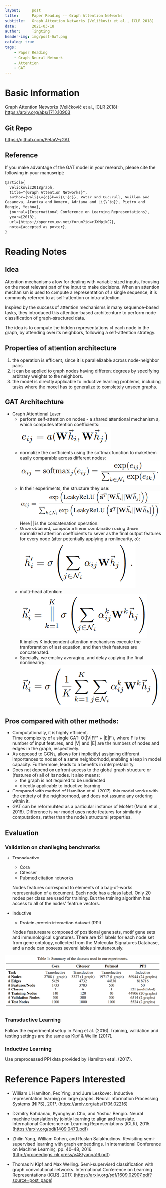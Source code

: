 ```yaml
---
layout:     post
title:      Paper Reading -- Graph Attention Networks
subtitle:   Graph Attention Networks (Veličković et al., ICLR 2018)
date:       2021-03-18
author:     Tingting
header-img: img/post-GAT.png
catalog: true
tags:
    - Paper Reading
    - Graph Neural Network
    - Attention
    - GAT
---
```


# Basic Information
Graph Attention Networks (Veličković et al., ICLR 2018): https://arxiv.org/abs/1710.10903
## Git Repo
https://github.com/PetarV-/GAT
## Reference
If you make advantage of the GAT model in your research, please cite the following in your manuscript:
```
@article{
  velickovic2018graph,
  title="{Graph Attention Networks}",
  author={Veli{\v{c}}kovi{\'{c}}, Petar and Cucurull, Guillem and Casanova, Arantxa and Romero, Adriana and Li{\`{o}}, Pietro and Bengio, Yoshua},
  journal={International Conference on Learning Representations},
  year={2018},
  url={https://openreview.net/forum?id=rJXMpikCZ},
  note={accepted as poster},
}
```

# Reading Notes
## Idea
Attention mechanisms allow for dealing with variable sized inputs, focusing on the most relevant part of the input to make decisions. When an attention mechanism is used to compute a representation of a single sequence, it is commonly referred to as self-attention or intra-attention.

Inspired by the success of attention mechanisms in many sequence-based tasks, they introduced this attention-based architechture to perform node classification of graph-structured data.

The idea is to compute the hidden representations of each node in the graph, by attending over its neighbors, following a self-attention strategy.

## Properties of attention architecture
1. the operation is efficient, since it is parallelizable across node-neighbor pairs
2. it can be applied to graph nodes having different degrees by specifying arbitrary weights to the neighbors.
3. the model is directly applicable to inductive learning problems, including tasks where the model has to generalize to completely unseen graphs.

## GAT Architechture
- Graph Attentional Layer
    - perform self-attention on nodes - a shared attentional mechanism a, which computes attention coefficients:  
        ![](https://raw.githubusercontent.com/zkdxtt21/zkdxtt21.github.io/master/_posts/images/GAT-eq1.png)
    - normalize the coefficients using the softmax function to makethem easily comparable across different nodes:  
        ![](https://raw.githubusercontent.com/zkdxtt21/zkdxtt21.github.io/master/_posts/images/GAT-eq2.png)
    - In their experiments, the structure they use:  
        ![](https://raw.githubusercontent.com/zkdxtt21/zkdxtt21.github.io/master/_posts/images/GAT-eq3.png)  
    Here || is the concatenation operation.
    - Once obtained, compute a linear combination using these normalized attention coefficients to sever as the final output features for every node (after potentially applying a nonlinearity, $\sigma$):  
        ![](https://raw.githubusercontent.com/zkdxtt21/zkdxtt21.github.io/master/_posts/images/GAT-eq4.png)
    - multi-head attention:  
        ![](https://raw.githubusercontent.com/zkdxtt21/zkdxtt21.github.io/master/_posts/images/GAT-eq5.png)  
    It implies K independent attention mechanisms execute the tranforamtion of last equation, and then their features are concatenated.
    - Specially, we employ averaging, and delay applying the final nonlineariry:  
        ![](https://raw.githubusercontent.com/zkdxtt21/zkdxtt21.github.io/master/_posts/images/GAT-eq6.png)

## Pros compared with other methods:
- Computationally, it is highly efficient.   
Time complexity of a single GAT: O(|V|FF' + |E|F'), where F is the number of input features, and |V| and |E| are the numbers of nodes and edges in the graph, respectively.
- As opposed to GCNs, allows for (implicitly) assigning different importances to nodes of a same neighborhodd, enabling a leap in model capacity. Furthermore, leads to a benefits in interpretability.
- Does not depend on upfront access to the global graph structure or (features of) all of its nodes. It also means:  
    - the graph is not required to be undirected
    - directly applicable to inductive learning
- Compared with method of Hamilton et al. (2017), this model works with the entirety of the neighborhood, and does not assume any ordering within it.
- GAT can be reformulated as a particular instance of MoNet (Monti et al., 2016). Difference is our model uses node features for similarity computations, rather than the node’s structural properties.

## Evaluation
###  Validation on chanlleging benchmarks
- Transductive
    - Cora
    - Citesser
    - Pubmed citation networks

    Nodes features correspond to elements of a bag-of-works representation of a document. Each node has a class label. Only 20 nodes per class are used for training. But the training algorithm has access to all of the nodes' featrue vectors.
- Inductive
    - Protein-protein interaction dataset (PPI)

    Nodes featuresare composed of positional gene sets, motif gene sets and immunological signatures. There are 121 labels for each node set from gene ontology, collected from the Molecular Signatures Database, and a node can poseess several lables simutaneously.

![](https://raw.githubusercontent.com/zkdxtt21/zkdxtt21.github.io/master/_posts/images/GAT-dataset.png)

### Transductive Learning
Follow the experimental setup in Yang et al. (2016). Training, validation and testing settings are the same as Kipf & Wellin (2017).

### Inductive Learning
Use preprocessed PPI data provided by Hamilton et al. (2017). 

# Reference Papers Interested
- William L Hamilton, Rex Ying, and Jure Leskovec. Inductive representation learning on large graphs. Neural Information Processing Systems (NIPS), 2017. (https://arxiv.org/abs/1706.02216)

- Dzmitry Bahdanau, Kyunghyun Cho, and Yoshua Bengio. Neural machine translation by jointly
learning to align and translate. International Conference on Learning Representations (ICLR), 2015. (https://arxiv.org/pdf/1409.0473.pdf)

- Zhilin Yang, William Cohen, and Ruslan Salakhudinov. Revisiting semi-supervised learning with
graph embeddings. In International Conference on Machine Learning, pp. 40–48, 2016. (http://proceedings.mlr.press/v48/yanga16.pdf)

- Thomas N Kipf and Max Welling. Semi-supervised classification with graph convolutional networks. International Conference on Learning Representations (ICLR), 2017. (https://arxiv.org/pdf/1609.02907.pdf?source=post_page)
